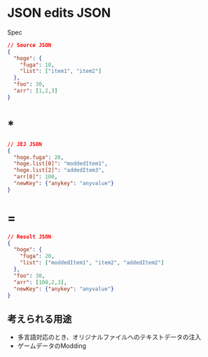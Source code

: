 # JSON edits JSON
Spec

```JSON
// Source JSON
{
  "hoge": {
    "fuga": 10,
    "list": ["item1", "item2"]
  },
  "foo": 30,
  "arr": [1,2,3]
}
```
# *
```JSON
// JEJ JSON
{
  "hoge.fuga": 20,
  "hoge.list[0]": "moddedItem1",
  "hoge.list[2]": "addedItem3",
  "arr[0]": 100,
  "newKey": {"anykey": "anyvalue"}
}
```
# =
```JSON
// Result JSON
{
  "hoge": {
    "fuga": 20,
    "list": ["moddedItem1", "item2", "addedItem2"]
  },
  "foo": 30,
  "arr": [100,2,3],
  "newKey": {"anykey": "anyvalue"}
}
```

## 考えられる用途
* 多言語対応のとき、オリジナルファイルへのテキストデータの注入
* ゲームデータのModding

